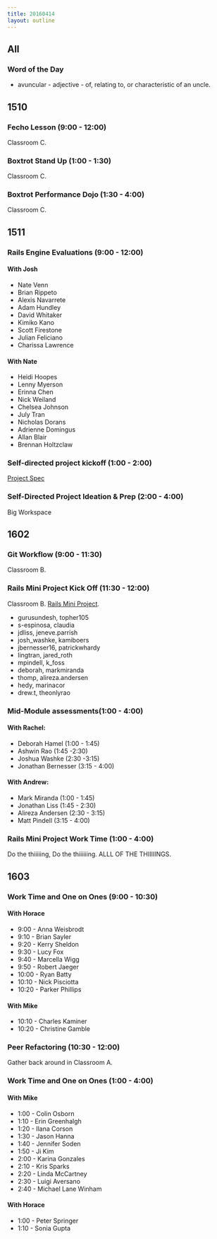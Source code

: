 ```yaml
---
title: 20160414
layout: outline
---
```


## All

### Word of the Day
* avuncular - adjective - of, relating to, or characteristic of an uncle.


## 1510

### Fecho Lesson (9:00 - 12:00)

Classroom C.

### Boxtrot Stand Up (1:00 - 1:30)

Classroom C.

### Boxtrot Performance Dojo (1:30 - 4:00)

Classroom C.


## 1511

### Rails Engine Evaluations (9:00 - 12:00)

#### With Josh

- Nate Venn
- Brian Rippeto
- Alexis Navarrete
- Adam Hundley
- David Whitaker
- Kimiko Kano
- Scott Firestone
- Julian Feliciano
- Charissa Lawrence

#### With Nate

- Heidi Hoopes
- Lenny Myerson
- Erinna Chen
- Nick Weiland
- Chelsea Johnson
- July Tran
- Nicholas Dorans
- Adrienne Domingus
- Allan Blair
- Brennan Holtzclaw

### Self-directed project kickoff (1:00 - 2:00)

[Project Spec](https://github.com/turingschool/lesson_plans/blob/master/ruby_03-professional_rails_applications/self_directed_project.md)

### Self-Directed Project Ideation & Prep (2:00 - 4:00)

Big Workspace

## 1602

### Git Workflow (9:00 - 11:30)

Classroom B.

### Rails Mini Project Kick Off (11:30 - 12:00)

Classroom B. [Rails Mini Project](https://github.com/turingschool/challenges/blob/master/rails-mini-project.markdown). 

* gurusundesh, topher105
* s-espinosa, claudia
* jdliss, jeneve.parrish
* josh_washke, kamiboers
* jbernesser16, patrickwhardy
* lingtran, jared_roth
* mpindell, k_foss
* deborah, markmiranda
* thomp, alireza.andersen
* hedy, marinacor
* drew.t, theonlyrao

### Mid-Module assessments(1:00 - 4:00)

#### With Rachel:
* Deborah Hamel (1:00 - 1:45)
* Ashwin Rao (1:45  -2:30)
* Joshua Washke (2:30  -3:15)
* Jonathan Bernesser (3:15 - 4:00)

#### With Andrew:
* Mark Miranda (1:00 - 1:45)
* Jonathan Liss (1:45 - 2:30)
* Alireza Andersen (2:30 - 3:15)
* Matt Pindell (3:15 - 4:00)

### Rails Mini Project Work Time (1:00 - 4:00)

Do the thiiiiing, Do the thiiiiiing. ALLL OF THE THIIIIINGS.


## 1603

### Work Time and One on Ones (9:00 - 10:30)

#### With Horace
* 9:00 - Anna Weisbrodt
* 9:10 - Brian Sayler
* 9:20 - Kerry Sheldon
* 9:30 - Lucy Fox
* 9:40 - Marcella Wigg
* 9:50 - Robert Jaeger
* 10:00 - Ryan Batty
* 10:10 - Nick Pisciotta
* 10:20 - Parker Phillips

#### With Mike
* 10:10 - Charles Kaminer
* 10:20 - Christine Gamble


### Peer Refactoring (10:30 - 12:00)

Gather back around in Classroom A.

### Work Time and One on Ones (1:00 - 4:00)

#### With Mike
* 1:00 - Colin Osborn
* 1:10 - Erin Greenhalgh
* 1:20 - Ilana Corson
* 1:30 - Jason Hanna
* 1:40 - Jennifer Soden
* 1:50 - Ji Kim
* 2:00 - Karina Gonzales
* 2:10 - Kris Sparks
* 2:20 - Linda McCartney
* 2:30 - Luigi Aversano
* 2:40 - Michael Lane Winham

#### With Horace
* 1:00 - Peter Springer
* 1:10 - Sonia Gupta

